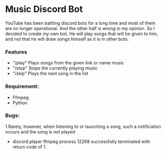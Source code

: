 # Music Discord Bot
YouTube has been battling discord bots for a long time and most of them are no longer operational. And the other half is wrong in my opinion.
So I decided to create my own bot. He will play songs that will be given to him, and not that he will draw songs himself as it is in other bots.

### Features
- "/play" Plays songs from the given link or name music 
- "/stop" Stops the currently playing music
- "/skip" Plays the next song in the list

### Requirement:
- Ffmpeg
- Python

### Bugs:
1.Rarely, however, when listening to or launching a song, such a notification occurs and the song is not played
- discord.player ffmpeg process 12268 successfully terminated with return code of 1.
